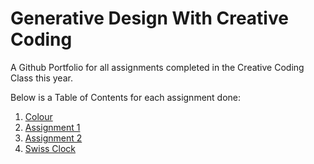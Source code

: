 # Generative Design With Creative Coding

A Github Portfolio for all assignments completed in the Creative Coding Class this year.

Below is a Table of Contents for each assignment done:

1. [Colour](P.1.colour/)
2. [Assignment 1](Assignment1/)
3. [Assignment 2](Assignment2/)
4. [Swiss Clock](SwissClock/)
